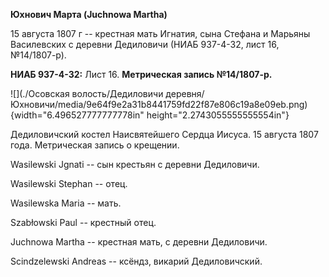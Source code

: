 **Юхнович Марта (Juchnowa Martha)**

15 августа 1807 г -- крестная мать Игнатия, сына Стефана и Марьяны
Василевских с деревни Дедиловичи (НИАБ 937-4-32, лист 16, №14/1807-р).

**НИАБ 937-4-32:** Лист 16. **Метрическая запись №14/1807-р.**

![](./Осовская волость/Дедиловичи деревня/Юхновичи/media/9e64f9e2a31b8441759fd22f87e806c19a8e09eb.png){width="6.496527777777778in"
height="2.2743055555555554in"}

Дедиловичский костел Наисвятейшего Сердца Иисуса. 15 августа 1807 года.
Метрическая запись о крещении.

Wasilewski Jgnati -- сын крестьян с деревни Дедиловичи.

Wasilewski Stephan -- отец.

Wasilewska Maria -- мать.

Szabłowski Paul -- крестный отец.

Juchnowa Martha -- крестная мать, с деревни Дедиловичи.

Scindzelewski Andreas -- ксёндз, викарий Дедиловичский.
